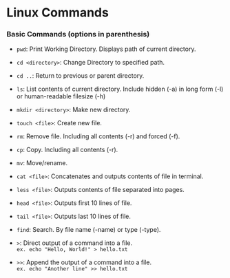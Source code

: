 # Linux Commands

### Basic Commands (options in parenthesis)

- `pwd`: Print Working Directory. Displays path of current directory.  
- `cd <directory>`: Change Directory to specified path.  
- `cd ..`: Return to previous or parent directory.  
- `ls`: List contents of current directory. Include hidden (-a) in long form (-l) or human-readable filesize (-h)
  
- `mkdir <directory>`: Make new directory.  
- `touch <file>`: Create new file.
- `rm`: Remove file. Including all contents (-r) and forced (-f).
- `cp`: Copy. Including all contents (-r).
- `mv`: Move/rename.  
- `cat <file>`: Concatenates and outputs contents of file in terminal.  
- `less <file>`: Outputs contents of file separated into pages.  
- `head <file>`: Outputs first 10 lines of file.
- `tail <file>`: Outputs last 10 lines of file.
- `find`: Search. By file name (-name) or type (-type).

- `>`: Direct output of a command into a file.  
  ```ex. echo "Hello, World!" > hello.txt```
- `>>`: Append the output of a command into a file.  
  ```ex. echo "Another line" >> hello.txt```
